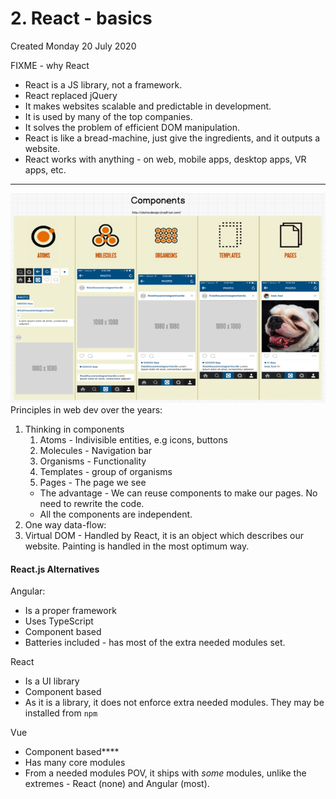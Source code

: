 # 2. React - basics
Created Monday 20 July 2020

FIXME - why React

* React is a JS library, not a framework.
* React replaced jQuery
* It makes websites scalable and predictable in development.
* It is used by many of the top companies.
* It solves the problem of efficient DOM manipulation.
* React is like a bread-machine, just give the ingredients, and it outputs a website.
* React works with anything - on web, mobile apps, desktop apps, VR apps, etc.



*****

![](../assets/pasted_image%205.png)
Principles in web dev over the years:

1. Thinking in components
	1. Atoms - Indivisible entities, e.g icons, buttons
	2. Molecules - Navigation bar
	3. Organisms - Functionality
	4. Templates - group of organisms
	5. Pages - The page we see
	* The advantage - We can reuse components to make our pages. No need to rewrite the code.
	* All the components are independent.
2. One way data-flow:
3. Virtual DOM - Handled by React, it is an object which describes our website. Painting is handled in the most optimum way.


#### React.js Alternatives
Angular:

* Is a proper framework
* Uses TypeScript
* Component based
* Batteries included - has most of the extra needed modules set.

React

* Is a UI library
* Component based
* As it is a library, it does not enforce extra needed modules. They may be installed from ``npm``

Vue

* Component based****
* Has many core modules
* From a needed modules POV, it ships with *some* modules, unlike the extremes - React (none) and Angular (most).


